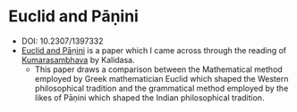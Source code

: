# Euclid and Pāṇini

- DOI: 10.2307/1397332
- [Euclid and Pāṇini](https://www.jstor.org/stable/1397332) is a paper which I came across through the reading of [Kumarasambhava](https://www.goodreads.com/book/show/641941.Kumarasambhava_of_Kalidasa) by Kalidasa.
  - This paper draws a comparison between the Mathematical method employed by Greek mathematician Euclid which shaped the Western philosophical tradition and the grammatical method employed by the likes of Pāṇini which shaped the Indian philosophical tradition.
